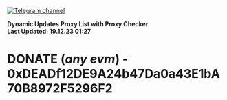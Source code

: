 [![Telegram channel](https://img.shields.io/endpoint?url=https://runkit.io/damiankrawczyk/telegram-badge/branches/master?url=https://t.me/n4z4v0d)](https://t.me/n4z4v0d) 

**Dynamic Updates Proxy List with Proxy Checker**  
**Last Updated: 19.12.23 01:27**

# DONATE (_any evm_) - 0xDEADf12DE9A24b47Da0a43E1bA70B8972F5296F2
